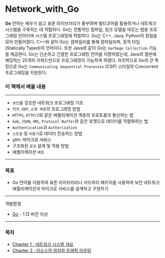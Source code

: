 # Network_with_Go

**Go** 언어는 배우기 쉽고 표준 라이브러리가 풍부하며 멀티코어를 활용하거나 네트워크 시스템을 구축하는 데 적합하다. Go는 전통적인 컴파일, 링크 모델을 따르는 범용 프로그래밍 언어이며 시스템 프로그래밍에 적합하다. Go는 C++, Java, Python의 장점을 모아 만들어졌다. C++와 같이 Go는 컴파일러를 통해 컴파일되며, 정적 타입(Statically Typed)의 언어이다. 또한 Java와 같이 Go는 `Garbage Collection` 기능을 제공한다. Go는 단순하고 간결한 프로그래밍 언어를 지향하였는데, Java의 절반에 해당하는 25개의 키워드만으로 프로그래밍이 가능하게 하였다. 마지막으로 Go의 큰 특징으로 Go는 `Communicating Sequential Processes` (CSP) 스타일의 Concurrent 프로그래밍을 지원한다.


### 이 책에서 배울 내용
---
- `보안`을 강조한 네트워크 프로그래밍 기초
- `TCP`, `UDP`, `소켓 계층`의 프로그래밍 방법
- `HTTPS`, `HTTP/2`와 같은 애플리케이션 계층의 프로토콜과 통신하는 법
- `Gob`, `JSON`, `XML`, `Protocol Buffer`와 같은 포맷으로 데이터를 직렬화하는 법
- `Authentication`과 `Authorization`
- `스트림` 및 `비동기`로 데이터 전송하는 방법
- `gRPC` 마이크로 서비스
- 구조화된 `로깅` 설계 및 적용 방법
- 애플리케이션 `배포` 
---

### 목표
- Go 언어를 이용하여 표준 라이브러리나 서드파티 패키지를 사용하여 보안 네트워크 애플리케이션과 마이크로 서비스를 설계하고 구현하기

---
개발환경

- [Go](https://go.dev/) - 1.12 버전 이상

---

### 목차

- [Chapter 1 : 네트워크 시스템 개요](chapter1\README.md)
- [Chapter 2 : 리소스의 위치와 트래픽 라우팅](chapter1\README.md)